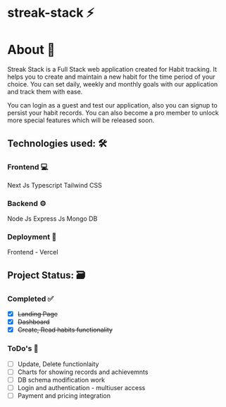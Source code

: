# streak-stack :zap:

# About :scroll:
Streak Stack is a Full Stack web application created for Habit tracking. It helps you to create and maintain a new habit for the time period of your choice. You can set daily, weekly and monthly goals with our application and track them with ease. 

You can login as a guest and test our application, also you can signup to persist your habit records. You can also become a pro member to unlock more special features which will be released soon.

## Technologies used: :hammer_and_wrench:
### Frontend :computer:
Next Js
Typescript 
Tailwind CSS

### Backend :gear:
Node Js
Express Js
Mongo DB

### Deployment :incoming_envelope:
Frontend - Vercel

## Project Status: :card_file_box:
### Completed :white_check_mark:
- [x] ~~Landing Page~~
- [x] ~~Dashboard~~
- [x] ~~Create, Read habits functionality~~

### ToDo's :memo:
- [ ] Update, Delete functionlaity
- [ ] Charts for showing records and achievemnts
- [ ] DB schema modification work
- [ ] Login and authentication - multiuser access
- [ ] Payment and pricing integration
